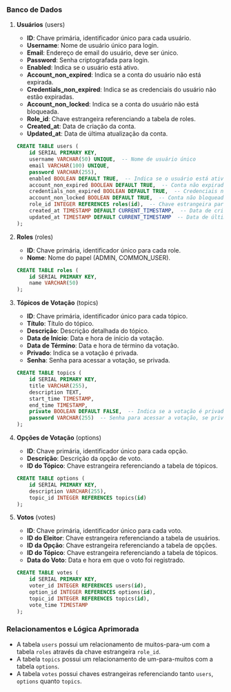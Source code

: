### Banco de Dados

1. **Usuários** (users)
   - **ID**: Chave primária, identificador único para cada usuário.
   - **Username**: Nome de usuário único para login.
   - **Email**: Endereço de email do usuário, deve ser único.
   - **Password**: Senha criptografada para login.
   - **Enabled**: Indica se o usuário está ativo.
   - **Account_non_expired**: Indica se a conta do usuário não está expirada.
   - **Credentials_non_expired**: Indica se as credenciais do usuário não estão expiradas.
   - **Account_non_locked**: Indica se a conta do usuário não está bloqueada.
   - **Role_id**: Chave estrangeira referenciando a tabela de roles.
   - **Created_at**: Data de criação da conta.
   - **Updated_at**: Data de última atualização da conta.

   ```sql
   CREATE TABLE users (
       id SERIAL PRIMARY KEY,
       username VARCHAR(50) UNIQUE,  -- Nome de usuário único
       email VARCHAR(100) UNIQUE,
       password VARCHAR(255),
       enabled BOOLEAN DEFAULT TRUE,  -- Indica se o usuário está ativo
       account_non_expired BOOLEAN DEFAULT TRUE,  -- Conta não expirada
       credentials_non_expired BOOLEAN DEFAULT TRUE,  -- Credenciais não expiradas
       account_non_locked BOOLEAN DEFAULT TRUE,  -- Conta não bloqueada
       role_id INTEGER REFERENCES roles(id),  -- Chave estrangeira para roles
       created_at TIMESTAMP DEFAULT CURRENT_TIMESTAMP,  -- Data de criação da conta
       updated_at TIMESTAMP DEFAULT CURRENT_TIMESTAMP  -- Data de última atualização da conta
   );
   ```

2. **Roles** (roles)
   - **ID**: Chave primária, identificador único para cada role.
   - **Nome**: Nome do papel (ADMIN, COMMON_USER).

   ```sql
   CREATE TABLE roles (
       id SERIAL PRIMARY KEY,
       name VARCHAR(50)
   );
   ```

3. **Tópicos de Votação** (topics)
   - **ID**: Chave primária, identificador único para cada tópico.
   - **Título**: Título do tópico.
   - **Descrição**: Descrição detalhada do tópico.
   - **Data de Início**: Data e hora de início da votação.
   - **Data de Término**: Data e hora de término da votação.
   - **Privado**: Indica se a votação é privada.
   - **Senha**: Senha para acessar a votação, se privada.

   ```sql
   CREATE TABLE topics (
       id SERIAL PRIMARY KEY,
       title VARCHAR(255),
       description TEXT,
       start_time TIMESTAMP,
       end_time TIMESTAMP,
       private BOOLEAN DEFAULT FALSE,  -- Indica se a votação é privada
       password VARCHAR(255)  -- Senha para acessar a votação, se privada
   );
   ```

4. **Opções de Votação** (options)
   - **ID**: Chave primária, identificador único para cada opção.
   - **Descrição**: Descrição da opção de voto.
   - **ID do Tópico**: Chave estrangeira referenciando a tabela de tópicos.

   ```sql
   CREATE TABLE options (
       id SERIAL PRIMARY KEY,
       description VARCHAR(255),
       topic_id INTEGER REFERENCES topics(id)
   );
   ```

5. **Votos** (votes)
   - **ID**: Chave primária, identificador único para cada voto.
   - **ID do Eleitor**: Chave estrangeira referenciando a tabela de usuários.
   - **ID da Opção**: Chave estrangeira referenciando a tabela de opções.
   - **ID do Tópico**: Chave estrangeira referenciando a tabela de tópicos.
   - **Data do Voto**: Data e hora em que o voto foi registrado.

   ```sql
   CREATE TABLE votes (
       id SERIAL PRIMARY KEY,
       voter_id INTEGER REFERENCES users(id),
       option_id INTEGER REFERENCES options(id),
       topic_id INTEGER REFERENCES topics(id),
       vote_time TIMESTAMP
   );
   ```

### Relacionamentos e Lógica Aprimorada

- A tabela `users` possui um relacionamento de muitos-para-um com a tabela `roles` através da chave estrangeira `role_id`.
- A tabela `topics` possui um relacionamento de um-para-muitos com a tabela `options`.
- A tabela `votes` possui chaves estrangeiras referenciando tanto `users`, `options` quanto `topics`.